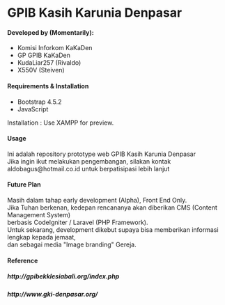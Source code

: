 # GPIB Kasih Karunia Denpasar

<h4>Developed by (Momentarily): </h4>
<ul>
  <li> Komisi Inforkom KaKaDen </li>
  <li> GP GPIB KaKaDen </li>
  <li> KudaLiar257 (Rivaldo) </li>
  <li> X550V (Steiven) </li>
</ul>

<h4>Requirements & Installation</h4>
  <p>
      <ul>
          <li>Bootstrap 4.5.2</li>
          <li>JavaScript</li>
      </ul>
      Installation : Use XAMPP for preview.
  </p>
  
<h4>Usage</h4>
  <p>
      Ini adalah repository prototype web GPIB Kasih Karunia Denpasar<br>
      Jika ingin ikut melakukan pengembangan, silakan kontak aldobagus@hotmail.co.id untuk berpatisipasi lebih lanjut<br>
  </p>

<h4>Future Plan</h4>
  <p>
      Masih dalam tahap early development (Alpha), Front End Only.<br>
      Jika Tuhan berkenan, kedepan rencananya akan diberikan CMS (Content Management System) <br>
      berbasis CodeIgniter / Laravel (PHP Framework).<br>
      Untuk sekarang, development dikebut supaya bisa memberikan informasi lengkap kepada jemaat, <br>
      dan sebagai media "Image branding" Gereja.
  </p>
  
<h4>Reference</h4>
    <h5>http://gpibekklesiabali.org/index.php</h5>
    <h5>http://www.gki-denpasar.org/</h5>
